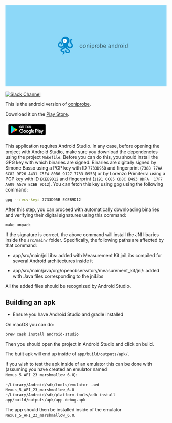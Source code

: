 ![ooniprobe android](assets/title.png)

[![Slack Channel](https://slack.openobservatory.org/badge.svg)](https://slack.openobservatory.org/)

This is the android version of [ooniprobe](https://ooni.torproject.org/).

Download it on the [Play Store](https://play.google.com/store/apps/details?id=org.openobservatory.ooniprobe).

[![](assets/play-store-badge.png)](https://play.google.com/store/apps/details?id=org.openobservatory.ooniprobe)

This application requires Android Studio. In any case, before opening the
project with Android Studio, make sure you download the dependencies using
the project `Makefile`. Before you can do this, you should install the
GPG key with which binaries are signed. Binaries are digitally signed by
Simone Basso using a PGP key with ID `7733D95B` and fingerprint
(`7388 77AA 6C82 9F26 A431 C5F4 80B6 9127 7733 D95B`) or by Lorenzo Primiterra using a PGP key with ID `ECEB9D12` and
fingerprint (`1191 0C85 CD8C D493 8DFA  17F7 AA09 A57A ECEB 9D12`). You can fetch this
key using gpg using the following command:

```bash
gpg --recv-keys 7733D95B ECEB9D12
```

After this step, you can proceed with automatically downloading binaries
and verifying their digital signatures using this command:

```
make unpack
```

If the signature is correct, the above command will install the JNI
libaries inside the `src/main/` folder. Specifically, the following paths
are affected by that command:

- app/src/main/jniLibs: added with Measurement Kit jniLibs compiled for
  several Android architectures inside it

- app/src/main/java/org/openobservatory/measurement_kit/jni/: added with Java files
  corresponding to the jniLibs


All the added files should be recognized by Android Studio.

## Building an apk

* Ensure you have Android Studio and gradle installed

On macOS you can do:

```
brew cask install android-studio
```

Then you should open the project in Android Studio and click on build.

The built apk will end up inside of `app/build/outputs/apk/`.

If you wish to test the apk inside of an emulator this can be done with
(assuming you have created an emulator named
`Nexus_5_API_23_marshmallow_6.0`):

```
~/Library/Android/sdk/tools/emulator -avd Nexus_5_API_23_marshmallow_6.0
~/Library/Android/sdk/platform-tools/adb install app/build/outputs/apk/app-debug.apk
```

The app should then be installed inside of the emulator `Nexus_5_API_23_marshmallow_6.0`.
